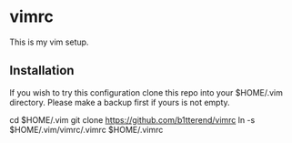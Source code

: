vimrc
=====

This is my vim setup.

Installation
---

If you wish to try this configuration clone this repo into your $HOME/.vim directory.
Please make a backup first if yours is not empty.

cd $HOME/.vim
git clone https://github.com/b1tterend/vimrc
ln -s $HOME/.vim/vimrc/.vimrc $HOME/.vimrc
